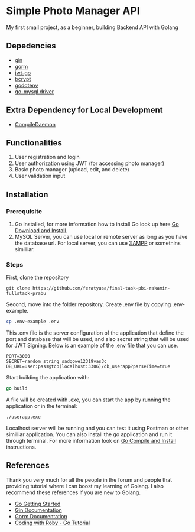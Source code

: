 # Simple Photo Manager API

My first small project, as a beginner, building Backend API with Golang

## Depedencies

- [gin](https://github.com/gin-gonic/gin)
- [gorm](https://github.com/go-gorm/gorm)
- [jwt-go](https://github.com/golang-jwt/jwt)
- [bcrypt](https://pkg.go.dev/golang.org/x/crypto/bcrypt)
- [godotenv](https://github.com/lpernett/godotenv)
- [go-mysql driver](https://github.com/go-sql-driver/mysql)

## Extra Dependency for Local Development

- [CompileDaemon](https://github.com/githubnemo/CompileDaemon)

## Functionalities

1. User registration and login
2. User authorization using JWT (for accessing photo manager)
3. Basic photo manager (upload, edit, and delete)
4. User validation input

## Installation

### Prerequisite

1. Go installed, for more information how to install Go look up here [Go Download and Install](https://go.dev/doc/install).
2. MySQL Server, you can use local or remote server as long as you have the database url. For local server, you can use [XAMPP](https://www.apachefriends.org) or somethins similliar.

### Steps

First, clone the repository

```git
git clone https://github.com/feratyusa/final-task-pbi-rakamin-fullstack-prabu
```

Second, move into the folder repository. Create .env file by copying .env-example.

```bash
cp .env-example .env
```

This .env file is the server configuration of the application that define the port and database that will be used, and also secret string that will be used for JWT Signing. Below is an example of the .env file that you can use.

```env
PORT=3000
SECRET=random_string_sadqowe12319vas3c
DB_URL=user:pass@tcp(localhost:3306)/db_userapp?parseTime=true
```

Start building the application with:

```go
go build
```

A file will be created with .exe, you can start the app by running the application or in the terminal:

```bash
./userapp.exe
```

Localhost server will be running and you can test it using Postman or other similliar application. You can also install the go application and run it through terminal. For more information look on [Go Compile and Install](https://go.dev/doc/tutorial/compile-install) instructions.

## References

Thank you very much for all the people in the forum and people that providing tutorial where I can boost my learning of Golang. I also recommend these references if you are new to Golang.

- [Go Getting Started](https://go.dev/doc/tutorial/getting-started)
- [Gin Documentation](https://gin-gonic.com/docs/)
- [Gorm Documentation](https://gorm.io/index.html)
- [Coding with Roby - Go Tutorial](https://www.youtube.com/watch?v=-c0yEogFlvM&list=PL-LRDpVN2fZAluCzYNZdSCfJVQXe5ly90)
